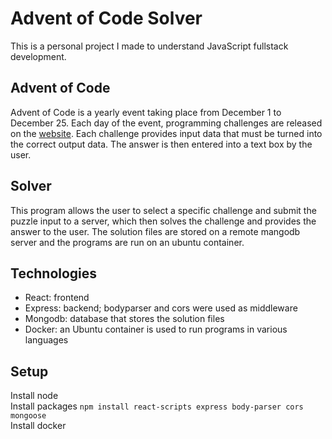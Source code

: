 # Advent of Code Solver
This is a personal project I made to understand JavaScript fullstack development.

## Advent of Code
Advent of Code is a yearly event taking place from December 1 to December 25. Each day of the event, programming challenges are released on the [website](https://adventofcode.com/). Each challenge provides input data that must be turned into the correct output data. The answer is then entered into a text box by the user.

## Solver
This program allows the user to select a specific challenge and submit the puzzle input to a server, which then solves the challenge and provides the answer to the user. The solution files are stored on a remote mangodb server and the programs are run on an ubuntu container.

## Technologies
* React: frontend
* Express: backend; bodyparser and cors were used as middleware
* Mongodb: database that stores the solution files
* Docker: an Ubuntu container is used to run programs in various languages

## Setup
Install node\
Install packages `npm install react-scripts express body-parser cors mongoose` \
Install docker
